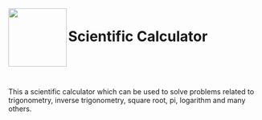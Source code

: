 <img align="left" width="116" height="116" src="logo/logo.png" />

# Scientific Calculator

<br/>
<br/>
<br/>

This a scientific calculator which can be used to solve problems related to trigonometry, inverse trigonometry, square root, pi, logarithm and many others.

